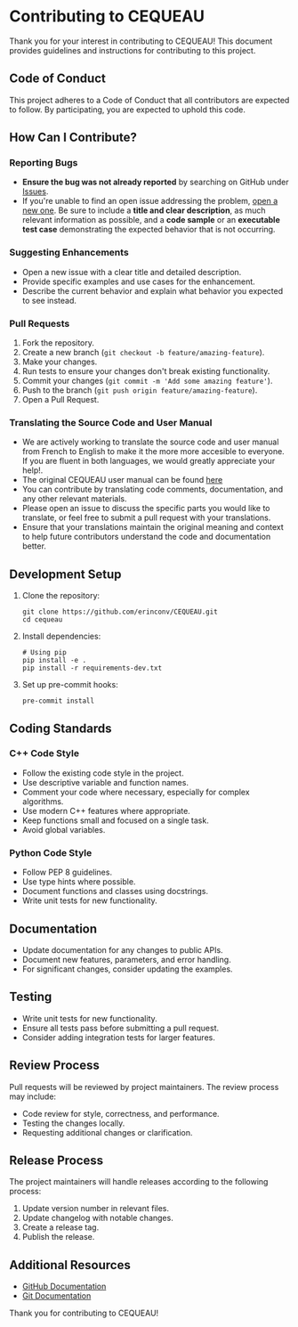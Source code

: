 # Contributing to CEQUEAU

Thank you for your interest in contributing to CEQUEAU! This document provides guidelines and instructions for contributing to this project.

## Code of Conduct

This project adheres to a Code of Conduct that all contributors are expected to follow. By participating, you are expected to uphold this code.

## How Can I Contribute?

### Reporting Bugs

- **Ensure the bug was not already reported** by searching on GitHub under [Issues](https://github.com/erinconv/CEQUEAU/issues).
- If you're unable to find an open issue addressing the problem, [open a new one](https://github.com/erinconv/CEQUEAU/issues/new). Be sure to include a **title and clear description**, as much relevant information as possible, and a **code sample** or an **executable test case** demonstrating the expected behavior that is not occurring.

### Suggesting Enhancements

- Open a new issue with a clear title and detailed description.
- Provide specific examples and use cases for the enhancement.
- Describe the current behavior and explain what behavior you expected to see instead.

### Pull Requests

1. Fork the repository.
2. Create a new branch (`git checkout -b feature/amazing-feature`).
3. Make your changes.
4. Run tests to ensure your changes don't break existing functionality.
5. Commit your changes (`git commit -m 'Add some amazing feature'`).
6. Push to the branch (`git push origin feature/amazing-feature`).
7. Open a Pull Request.

### Translating the Source Code and User Manual
- We are actively working to translate the source code and user manual from French to English to make it the more more accesible to everyone. If you are fluent in both languages, we would greatly appreciate your help!.
- The original CEQUEAU user manual can be found [here](https://github.com/erinconv/CEQUEAU/blob/main/docs/LEGACY_DOCS/Cequeau.pdf)
- You can contribute by translating code comments, documentation, and any other relevant materials.
- Please open an issue to discuss the specific parts you would like to translate, or feel free to submit a pull request with your translations.
- Ensure that your translations maintain the original meaning and context to help future contributors understand the code and documentation better.

## Development Setup

1. Clone the repository:
   ```
   git clone https://github.com/erinconv/CEQUEAU.git
   cd cequeau
   ```

2. Install dependencies:
   ```
   # Using pip
   pip install -e .
   pip install -r requirements-dev.txt
   ```

3. Set up pre-commit hooks:
   ```
   pre-commit install
   ```

## Coding Standards

### C++ Code Style

- Follow the existing code style in the project.
- Use descriptive variable and function names.
- Comment your code where necessary, especially for complex algorithms.
- Use modern C++ features where appropriate.
- Keep functions small and focused on a single task.
- Avoid global variables.

### Python Code Style

- Follow PEP 8 guidelines.
- Use type hints where possible.
- Document functions and classes using docstrings.
- Write unit tests for new functionality.

## Documentation

- Update documentation for any changes to public APIs.
- Document new features, parameters, and error handling.
- For significant changes, consider updating the examples.

## Testing

- Write unit tests for new functionality.
- Ensure all tests pass before submitting a pull request.
- Consider adding integration tests for larger features.

## Review Process

Pull requests will be reviewed by project maintainers. The review process may include:

- Code review for style, correctness, and performance.
- Testing the changes locally.
- Requesting additional changes or clarification.

## Release Process

The project maintainers will handle releases according to the following process:

1. Update version number in relevant files.
2. Update changelog with notable changes.
3. Create a release tag.
4. Publish the release.

## Additional Resources

- [GitHub Documentation](https://docs.github.com/en)
- [Git Documentation](https://git-scm.com/doc)

Thank you for contributing to CEQUEAU!